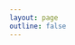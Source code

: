```yaml
---
layout: page
outline: false
---
```




<style>
.full-width-container {
  /* 基础响应式 */
  max-width: 90vw;  /* 防止溢出视口 */
  margin: 5% 5% 5% 5%;
  
  }
</style>

<script>
import ProductGallery from '/components/ProductDisplay.vue';

export default {
  name: 'ParentComponent',
  components: {
    ProductGallery,
  },
  data() {
    return {
      products: [
        {
          image: '../goods/菌菌吧唧2.jpg',
          title: '菌菌吧唧 75mm',
          description: '75mm的大吧唧，很好看\n美工最在线的一集',
          price: 15,
          buyLink:'https://pages.goofish.com/sharexy?userid=6vlVYV7BQgZdy4wDZfjobA==&bft=personal&bfp'
        },
        {
          image: '../goods/菌菌吧唧.jpg',
          title: '菌菌吧唧',
          description: '58mm的吧唧\n是菌菌最早的实物周边之一',
          price: 10,
          buyLink:'https://pages.goofish.com/sharexy?userid=6vlVYV7BQgZdy4wDZfjobA==&bft=personal&bfp'
        }, 
        {
          image: '../goods/菌菌立牌.jpg',
          title: '大立牌',
          description: '长宽均超过10cm的亚克力立牌',
          price: 20,
          buyLink:'https://pages.goofish.com/sharexy?userid=6vlVYV7BQgZdy4wDZfjobA==&bft=personal&bfp'
        },
        {
          image: '../goods/菌菌钥匙扣.jpg',
          title: '钥匙扣',
          description: '5cm大小的钥匙扣\n正反双面印，可以看到菌菌的皮鼓',
          price: 10,
          buyLink:'https://pages.goofish.com/sharexy?userid=6vlVYV7BQgZdy4wDZfjobA==&bft=personal&bfp'
        },
        {
          image: '../goods/菌菌鼓面罩.jpg',
          title: '鼓面罩',
          description: '正好适合街机太鼓鼓面的保护罩\n也许可以防止路人打扰游玩',
          price: 20,
          buyLink:'https://pages.goofish.com/sharexy?userid=6vlVYV7BQgZdy4wDZfjobA==&bft=personal&bfp'
        },
        {
          image: '../goods/旋转立牌.jpg',
          title: '旋转立牌',
          description: `7cm的旋转立牌，底座有轴承可以转。
我们需要更多的菌菌！`,
          price: 15,
          buyLink:'https://pages.goofish.com/sharexy?userid=6vlVYV7BQgZdy4wDZfjobA==&bft=personal&bfp'
        },
      ],
    };
  },
};
</script>


<div class="full-width-container">
<ProductGallery :products="products"/>
</div>